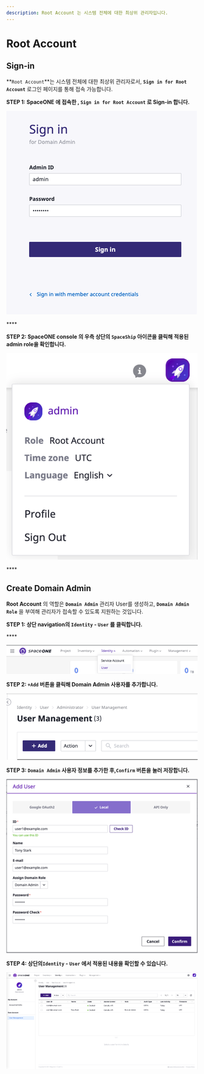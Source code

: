 ```yaml
---
description: Root Account 는 시스템 전체에 대한 최상위 관리자입니다.
---
```


# Root Account

## Sign-in

**`Root Account`**는 시스템 전체에 대한 최상위 관리자로서, **`Sign in for Root Account`** 로그인 페이지를 통해 접속 가능합니다.

**STEP 1: SpaceONE 에 접속한  , `Sign in for Root Account`  로 Sign-in 합니다.**

![Domain owner login](.gitbook/assets/domain_owner_login.png)

\*\*\*\*

**STEP 2: SpaceONE console 의 우측 상단의 `SpaceShip` 아이콘을 클릭해 적용된 admin role을 확인합니다.**

![Check domain login](.gitbook/assets/domain_owner_check.png)

\*\*\*\*

## Create Domain Admin

**Root Account** 의 역할은  **`Domain Admin`**  관리자 User를 생성하고,  **`Domain Admin Role`** 을 부여해  관리자가 접속할 수 있도록 지원하는 것입니다.  

**STEP 1: 상단 navigation의 `Identity` - `User` 를 클릭합니다.** 

\*\*\*\*

![](.gitbook/assets/screen-shot-2021-02-04-at-14.16.22.png)



**STEP 2:  `+Add` 버튼을 클릭해 Domain Admin 사용자를 추가합니다.**

![](.gitbook/assets/screen-shot-2021-02-04-at-14.18.45.png)



**STEP 3: `Domain Admin` 사용자 정보를 추가한 후,`Confirm` 버튼을 눌러 저장합니다.** 

![Add User](.gitbook/assets/create_user1.png)

**STEP 4: 상단의`Identity` - `User` 에서  적용된 내용을 확인할 수 있습니다.**

![](.gitbook/assets/list_user1.png)

